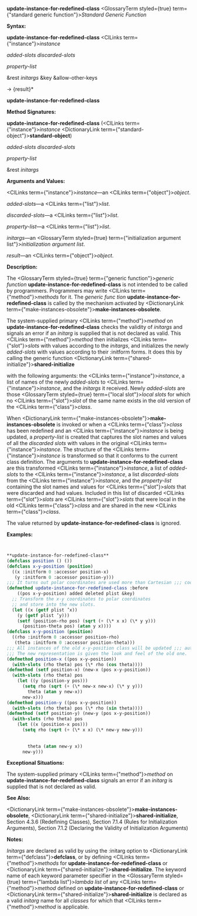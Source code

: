 **update-instance-for-redefined-class** <GlossaryTerm styled={true} term={"standard generic function"}><i>Standard Generic Function</i></GlossaryTerm> 



**Syntax:** 



**update-instance-for-redefined-class** <ClLinks  term={"instance"}><i>instance</i></ClLinks> 



*added-slots discarded-slots* 



*property-list* 



&amp;rest *initargs* &amp;key &amp;allow-other-keys 



→ \{result\}\* 







 



 



**update-instance-for-redefined-class** 



**Method Signatures:** 



**update-instance-for-redefined-class** (<ClLinks  term={"instance"}><i>instance</i></ClLinks> <DictionaryLink  term={"standard-object"}><b>standard-object</b></DictionaryLink>) 



*added-slots discarded-slots* 



*property-list* 



&amp;rest *initargs* 



**Arguments and Values:** 



<ClLinks  term={"instance"}><i>instance</i></ClLinks>—an <ClLinks  term={"object"}><i>object</i></ClLinks>. 



*added-slots*—a <ClLinks  term={"list"}><i>list</i></ClLinks>. 



*discarded-slots*—a <ClLinks  term={"list"}><i>list</i></ClLinks>. 



*property-list*—a <ClLinks  term={"list"}><i>list</i></ClLinks>. 



*initargs*—an <GlossaryTerm styled={true} term={"initialization argument list"}><i>initialization argument list</i></GlossaryTerm>. 



*result*—an <ClLinks  term={"object"}><i>object</i></ClLinks>. 



**Description:** 



The <GlossaryTerm styled={true} term={"generic function"}><i>generic function</i></GlossaryTerm> **update-instance-for-redefined-class** is not intended to be called by programmers. Programmers may write <ClLinks  term={"method"}><i>methods</i></ClLinks> for it. The *generic func tion* **update-instance-for-redefined-class** is called by the mechanism activated by <DictionaryLink  term={"make-instances-obsolete"}><b>make-instances-obsolete</b></DictionaryLink>. 



The system-supplied primary <ClLinks  term={"method"}><i>method</i></ClLinks> on **update-instance-for-redefined-class** checks the validity of *initargs* and signals an error if an *initarg* is supplied that is not declared as valid. This <ClLinks  term={"method"}><i>method</i></ClLinks> then initializes <ClLinks  term={"slot"}><i>slots</i></ClLinks> with values according to the *initargs*, and initializes the newly *added-slots* with values according to their :initform forms. It does this by calling the generic function <DictionaryLink  term={"shared-initialize"}><b>shared-initialize</b></DictionaryLink> 



with the following arguments: the <ClLinks  term={"instance"}><i>instance</i></ClLinks>, a list of names of the newly *added-slots* to <ClLinks  term={"instance"}><i>instance</i></ClLinks>, and the *initargs* it received. Newly *added-slots* are those <GlossaryTerm styled={true} term={"local slot"}><i>local slots</i></GlossaryTerm> for which no <ClLinks  term={"slot"}><i>slot</i></ClLinks> of the same name exists in the old version of the <ClLinks  term={"class"}><i>class</i></ClLinks>. 



When <DictionaryLink  term={"make-instances-obsolete"}><b>make-instances-obsolete</b></DictionaryLink> is invoked or when a <ClLinks  term={"class"}><i>class</i></ClLinks> has been redefined and an <ClLinks  term={"instance"}><i>instance</i></ClLinks> is being updated, a *property-list* is created that captures the slot names and values of all the *discarded slots* with values in the original <ClLinks  term={"instance"}><i>instance</i></ClLinks>. The structure of the <ClLinks  term={"instance"}><i>instance</i></ClLinks> is transformed so that it conforms to the current class definition. The arguments to **update-instance-for-redefined-class** are this transformed <ClLinks  term={"instance"}><i>instance</i></ClLinks>, a list of *added-slots* to the <ClLinks  term={"instance"}><i>instance</i></ClLinks>, a list *discarded-slots* from the <ClLinks  term={"instance"}><i>instance</i></ClLinks>, and the *property-list* containing the slot names and values for <ClLinks  term={"slot"}><i>slots</i></ClLinks> that were discarded and had values. Included in this list of discarded <ClLinks  term={"slot"}><i>slots</i></ClLinks> are <ClLinks  term={"slot"}><i>slots</i></ClLinks> that were local in the old <ClLinks  term={"class"}><i>class</i></ClLinks> and are shared in the new <ClLinks  term={"class"}><i>class</i></ClLinks>. 



The value returned by **update-instance-for-redefined-class** is ignored. 



**Examples:**
```lisp


**update-instance-for-redefined-class** 
(defclass position () ()) 
(defclass x-y-position (position) 
  ((x :initform 0 :accessor position-x) 
   (y :initform 0 :accessor position-y))) 
;;; It turns out polar coordinates are used more than Cartesian ;;; coordinates, so the representation is altered and some new ;;; accessor methods are added. 
(defmethod update-instance-for-redefined-class :before 
    ((pos x-y-position) added deleted plist &key) 
  ;; Transform the x-y coordinates to polar coordinates 
  ;; and store into the new slots. 
  (let ((x (getf plist ’x)) 
	(y (getf plist ’y))) 
    (setf (position-rho pos) (sqrt (+ (\* x x) (\* y y))) 
	  (position-theta pos) (atan y x)))) 
(defclass x-y-position (position) 
  ((rho :initform 0 :accessor position-rho) 
   (theta :initform 0 :accessor position-theta))) 
;;; All instances of the old x-y-position class will be updated ;;; automatically. 
;;; The new representation is given the look and feel of the old one. 
(defmethod position-x ((pos x-y-position)) 
  (with-slots (rho theta) pos (\* rho (cos theta)))) 
(defmethod (setf position-x) (new-x (pos x-y-position)) 
  (with-slots (rho theta) pos 
    (let ((y (position-y pos))) 
      (setq rho (sqrt (+ (\* new-x new-x) (\* y y))) 
	    theta (atan y new-x)) 
      new-x))) 
(defmethod position-y ((pos x-y-position)) 
  (with-slots (rho theta) pos (\* rho (sin theta)))) 
(defmethod (setf position-y) (new-y (pos x-y-position)) 
  (with-slots (rho theta) pos 
    (let ((x (position-x pos))) 
      (setq rho (sqrt (+ (\* x x) (\* new-y new-y))) 
	    
	    
	    theta (atan new-y x)) 
      new-y))) 
```
**Exceptional Situations:** 



The system-supplied primary <ClLinks  term={"method"}><i>method</i></ClLinks> on **update-instance-for-redefined-class** signals an error if an *initarg* is supplied that is not declared as valid. 



**See Also:** 



<DictionaryLink  term={"make-instances-obsolete"}><b>make-instances-obsolete</b></DictionaryLink>, <DictionaryLink  term={"shared-initialize"}><b>shared-initialize</b></DictionaryLink>, Section 4.3.6 (Redefining Classes), Section 7.1.4 (Rules for Initialization Arguments), Section 7.1.2 (Declaring the Validity of Initialization Arguments) 



**Notes:** 



*Initargs* are declared as valid by using the :initarg option to <DictionaryLink  term={"defclass"}><b>defclass</b></DictionaryLink>, or by defining <ClLinks  term={"method"}><i>methods</i></ClLinks> for **update-instance-for-redefined-class** or <DictionaryLink  term={"shared-initialize"}><b>shared-initialize</b></DictionaryLink>. The keyword name of each keyword parameter specifier in the <GlossaryTerm styled={true} term={"lambda list"}><i>lambda list</i></GlossaryTerm> of any <ClLinks  term={"method"}><i>method</i></ClLinks> defined on **update-instance-for-redefined-class** or <DictionaryLink  term={"shared-initialize"}><b>shared-initialize</b></DictionaryLink> is declared as a valid *initarg* name for all *classes* for which that <ClLinks  term={"method"}><i>method</i></ClLinks> is applicable. 



